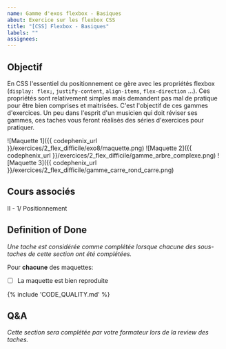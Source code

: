 ```yaml
---
name: Gamme d'exos flexbox - Basiques
about: Exercice sur les flexbox CSS
title: "[CSS] Flexbox - Basiques"
labels: ""
assignees:
---
```


## Objectif

En CSS l'essentiel du positionnement ce gère avec les propriétés flexbox (`display: flex;`, `justify-content`, `align-items`, `flex-direction` ...).
Ces propriétés sont relativement simples mais demandent pas mal de pratique pour être bien comprises et maitrisées.
C'est l'objectif de ces gammes d'exercices. Un peu dans l'esprit d'un musicien qui doit réviser ses gammes, ces taches
vous feront réalisés des séries d'exercices pour pratiquer.

![Maquette 1]({{ codephenix_url }}/exercices/2_flex_difficile/exo8/maquette.png)
![Maquette 2]({{ codephenix_url }}/exercices/2_flex_difficile/gamme_arbre_complexe.png)
![Maquette 3]({{ codephenix_url }}/exercices/2_flex_difficile/gamme_carre_rond_carre.png)

## Cours associés

II - 1/ Positionnement

## Definition of Done

_Une tache est considérée comme complétée lorsque chacune des sous-taches de cette section ont été complétées._

Pour **chacune** des maquettes:

- [ ] La maquette est bien reproduite

{% include 'CODE_QUALITY.md' %}

## Q&A

_Cette section sera complétée par votre formateur lors de la review des taches._
